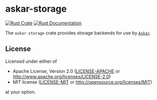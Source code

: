 # askar-storage

[![Rust Crate](https://img.shields.io/crates/v/askar-storage.svg)](https://crates.io/crates/askar-storage)
[![Rust Documentation](https://docs.rs/askar-storage/badge.svg)](https://docs.rs/askar-storage)

The `askar-storage` crate provides storage backends for use by [`Askar`](https://github.com/openwallet-foundation/askar).

## License

Licensed under either of

- Apache License, Version 2.0 ([LICENSE-APACHE](https://github.com/openwallet-foundation/askar/blob/main/LICENSE-APACHE) or http://www.apache.org/licenses/LICENSE-2.0)
- MIT license ([LICENSE-MIT](https://github.com/openwallet-foundation/askar/blob/main/LICENSE-MIT) or http://opensource.org/licenses/MIT)

at your option.
